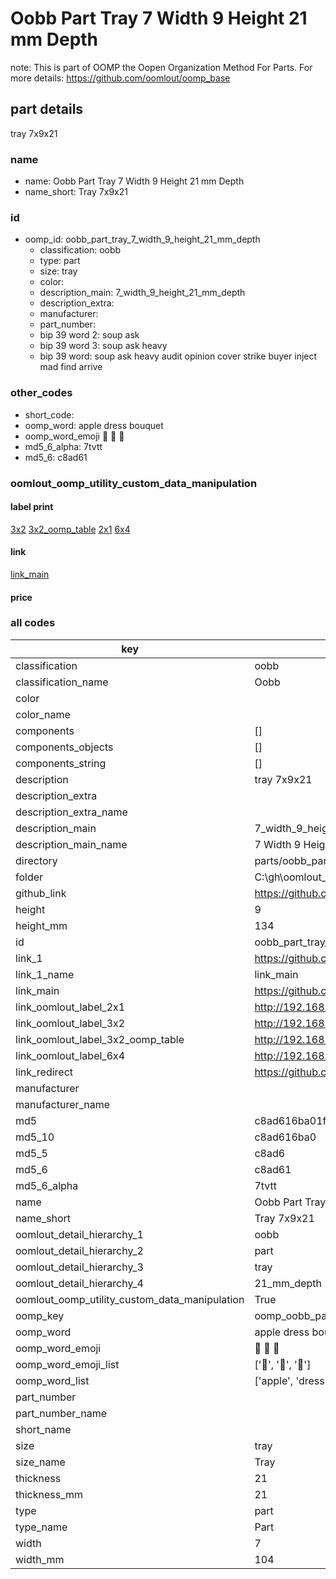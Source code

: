 # Oobb Part Tray 7 Width 9 Height 21 mm Depth  

note: This is part of OOMP the Oopen Organization Method For Parts. For more details: https://github.com/oomlout/oomp_base

##  part details
  



tray 7x9x21



### name
* name: Oobb Part Tray 7 Width 9 Height 21 mm Depth
* name_short: Tray 7x9x21 
### id
* oomp_id: oobb_part_tray_7_width_9_height_21_mm_depth
  * classification: oobb
  * type: part
  * size: tray
  * color: 
  * description_main: 7_width_9_height_21_mm_depth
  * description_extra: 
  * manufacturer: 
  * part_number: 
  * bip 39 word 2: soup ask
  * bip 39 word 3: soup ask heavy
  * bip 39 word: soup ask heavy audit opinion cover strike buyer inject mad find arrive

### other_codes
* short_code: 
* oomp_word: apple dress bouquet
* oomp_word_emoji :apple: :dress: :bouquet:
* md5_6_alpha: 7tvtt
* md5_6: c8ad61






### oomlout_oomp_utility_custom_data_manipulation
#### label print
[3x2](http://192.168.1.245:1112/?label=oomp%207tvtt)
[3x2_oomp_table](http://192.168.1.108:1112/?label=oomp%207tvtt)
[2x1](http://192.168.1.242:1112/?label=oomp%207tvtt)
[6x4](http://192.168.1.55:1112/?label=oomp%207tvtt)    

#### link

[link_main](https://github.com/oomlout/oomlout_oobb_version_4_generated_parts/tree/main/navigation_oomp/oobb/part/tray/7_width_9_height_21_mm_depth/part)                              

#### price







### all codes 
| key | value |  
| --- | --- |  
| classification | oobb |  
| classification_name | Oobb |  
| color |  |  
| color_name |  |  
| components | [] |  
| components_objects | [] |  
| components_string | [] |  
| description | tray 7x9x21 |  
| description_extra |  |  
| description_extra_name |  |  
| description_main | 7_width_9_height_21_mm_depth |  
| description_main_name | 7 Width 9 Height 21 mm Depth |  
| directory | parts/oobb_part_tray_7_width_9_height_21_mm_depth |  
| folder | C:\gh\oomlout_oobb_version_4_generated_parts\parts\oobb_part_tray_7_width_9_height_21_mm_depth |  
| github_link | https://github.com/oomlout/oomlout_oomp_part_src/tree/main/parts/oobb_part_tray_7_width_9_height_21_mm_depth |  
| height | 9 |  
| height_mm | 134 |  
| id | oobb_part_tray_7_width_9_height_21_mm_depth |  
| link_1 | https://github.com/oomlout/oomlout_oobb_version_4_generated_parts/tree/main/navigation_oomp/oobb/part/tray/7_width_9_height_21_mm_depth/part |  
| link_1_name | link_main |  
| link_main | https://github.com/oomlout/oomlout_oobb_version_4_generated_parts/tree/main/navigation_oomp/oobb/part/tray/7_width_9_height_21_mm_depth/part |  
| link_oomlout_label_2x1 | http://192.168.1.242:1112/?label=oomp%207tvtt |  
| link_oomlout_label_3x2 | http://192.168.1.245:1112/?label=oomp%207tvtt |  
| link_oomlout_label_3x2_oomp_table | http://192.168.1.108:1112/?label=oomp%207tvtt |  
| link_oomlout_label_6x4 | http://192.168.1.55:1112/?label=oomp%207tvtt |  
| link_redirect | https://github.com/oomlout/oomlout_oobb_version_4_generated_parts/tree/main/parts/oobb_tray_07_09_21 |  
| manufacturer |  |  
| manufacturer_name |  |  
| md5 | c8ad616ba01f7ae0c64db0f0d4c3567f |  
| md5_10 | c8ad616ba0 |  
| md5_5 | c8ad6 |  
| md5_6 | c8ad61 |  
| md5_6_alpha | 7tvtt |  
| name | Oobb Part Tray 7 Width 9 Height 21 mm Depth |  
| name_short | Tray 7x9x21  |  
| oomlout_detail_hierarchy_1 | oobb |  
| oomlout_detail_hierarchy_2 | part |  
| oomlout_detail_hierarchy_3 | tray |  
| oomlout_detail_hierarchy_4 | 21_mm_depth |  
| oomlout_oomp_utility_custom_data_manipulation | True |  
| oomp_key | oomp_oobb_part_tray_7_width_9_height_21_mm_depth |  
| oomp_word | apple dress bouquet |  
| oomp_word_emoji | :apple: :dress: :bouquet: |  
| oomp_word_emoji_list | [':apple:', ':dress:', ':bouquet:'] |  
| oomp_word_list | ['apple', 'dress', 'bouquet'] |  
| part_number |  |  
| part_number_name |  |  
| short_name |  |  
| size | tray |  
| size_name | Tray |  
| thickness | 21 |  
| thickness_mm | 21 |  
| type | part |  
| type_name | Part |  
| width | 7 |  
| width_mm | 104 |  
